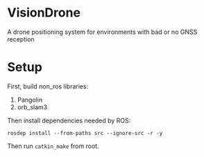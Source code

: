 # VisionDrone

A drone positioning system for environments with bad or no GNSS reception

# Setup

First, build non_ros libraries:

1. Pangolin
2. orb_slam3

Then install dependencies needed by ROS:

`rosdep install --from-paths src --ignore-src -r -y`

Then run `catkin_make` from root.